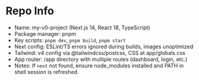# Repo Info

- Name: my-v0-project (Next.js 14, React 18, TypeScript)
- Package manager: pnpm
- Key scripts: `pnpm dev`, `pnpm build`, `pnpm start`
- Next config: ESLint/TS errors ignored during builds, images unoptimized
- Tailwind: v4 config via @tailwindcss/postcss, CSS at app/globals.css
- App router: /app directory with multiple routes (dashboard, login, etc.)
- Notes: If `next` not found, ensure node_modules installed and PATH in shell session is refreshed.